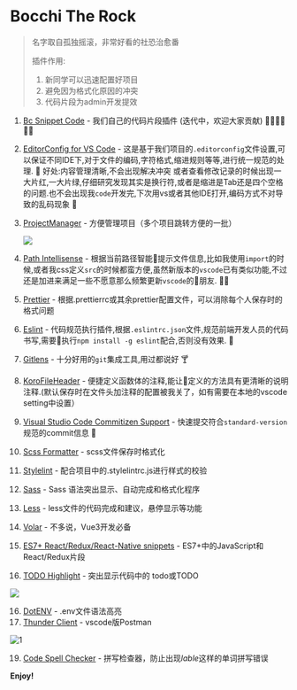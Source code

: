 # Bocchi The Rock

> 名字取自孤独摇滚，非常好看的社恐治愈番
> 
> 插件作用:
> 1. 新同学可以迅速配置好项目
> 2. 避免因为格式化原因的冲突
> 3. 代码片段为admin开发提效

1. [Bc Snippet Code](https://marketplace.visualstudio.com/items?itemName=jianmofeng.bc-snippet-code)  - 我们自己的代码片段插件 (迭代中，欢迎大家贡献) 👏🏻👏🏻👏🏻

2. [EditorConfig for VS Code](https://marketplace.visualstudio.com/items?itemName=EditorConfig.EditorConfig) - 这是基于我们项目的`.editorconfig`文件设置,可以保证不同IDE下,对于文件的编码,字符格式,缩进规则等等,进行统一规范的处理. 🔖 好处:内容管理清晰,不会出现解决冲突 或者查看修改记录的时候出现一大片红,一大片绿,仔细研究发现其实是换行符,或者是缩进是Tab还是四个空格的问题.也不会出现我`code`开发完,下次用vs或者其他IDE打开,编码方式不对导致的乱码现象 🎯

3. [ProjectManager](https://marketplace.visualstudio.com/items?itemName=alefragnani.project-manager)  - 方便管理项目（多个项目跳转方便的一批）

   ![](https://raw.githubusercontent.com/alefragnani/vscode-project-manager/61579bc1f6ceb0c9f6232f7c77b248c19bf98dc5/images/vscode-project-manager-side-bar-tags.gif)

4. [Path Intellisense](https://marketplace.visualstudio.com/items?itemName=christian-kohler.path-intellisense)  -  根据当前路径智能提示文件信息,比如我使用`import`的时候,或者我css定义`src`的时候都蛮方便,虽然新版本的`vscode`已有类似功能,不过还是加进来满足一些不愿意那么频繁更新`vscode`的朋友. 🚴🏻

5. [Prettier](https://marketplace.visualstudio.com/items?itemName=esbenp.prettier-vscode)  - 根据.prettierrc或其余prettier配置文件，可以消除每个人保存时的格式问题

6. [Eslint](https://marketplace.visualstudio.com/items?itemName=dbaeumer.vscode-eslint) - 代码规范执行插件,根据`.eslintrc.json`文件,规范前端开发人员的代码书写,需要执行`npm install -g eslint`配合,否则没有效果. 🍵

7. [Gitlens](https://marketplace.visualstudio.com/items?itemName=eamodio.gitlens) - 十分好用的`git`集成工具,用过都说好 🍸

8.  [KoroFileHeader](https://marketplace.visualstudio.com/items?itemName=OBKoro1.korofileheader) - 便捷定义函数体的注释,能让定义的方法具有更清晰的说明注释.(默认保存时在文件头加注释的配置被我关了，如有需要在本地的vscode setting中设置）

9.  [Visual Studio Code Commitizen Support](https://marketplace.visualstudio.com/items?itemName=KnisterPeter.vscode-commitizen) - 快速提交符合`standard-version`规范的commit信息 🍻

10. [Scss Formatter](https://marketplace.visualstudio.com/items?itemName=sibiraj-s.vscode-scss-formatter)  - scss文件保存时格式化

11. [Stylelint](https://marketplace.visualstudio.com/items?itemName=stylelint.vscode-stylelint) -  配合项目中的.stylelintrc.js进行样式的校验

12. [Sass](https://marketplace.visualstudio.com/items?itemName=Syler.sass-indented)  - Sass 语法突出显示、自动完成和格式化程序

13. [Less](https://marketplace.visualstudio.com/items?itemName=mrmlnc.vscode-less)  - less文件的代码完成和建议，悬停显示等功能

14. [Volar](https://marketplace.visualstudio.com/items?itemName=Vue.volar)  - 不多说，Vue3开发必备

15. [ES7+ React/Redux/React-Native snippets](https://marketplace.visualstudio.com/items?itemName=dsznajder.es7-react-js-snippets)  - ES7+中的JavaScript和React/Redux片段

16. [TODO Highlight](https://marketplace.visualstudio.com/items?itemName=wayou.vscode-todo-highlight)  - 突出显示代码中的 todo或TODO

![](https://raw.githubusercontent.com/wayou/vscode-todo-highlight/master/assets/material-night.png)

16. [DotENV](https://marketplace.visualstudio.com/items?itemName=mikestead.dotenv)  - .env文件语法高亮
18. [Thunder Client](https://marketplace.visualstudio.com/items?itemName=rangav.vscode-thunder-client)  - vscode版Postman

![1](https://raw.githubusercontent.com/rangav/thunder-client-support/master/images/thunder-client-v2.png)

19. [Code Spell Checker](https://marketplace.visualstudio.com/items?itemName=streetsidesoftware.code-spell-checker)  - 拼写检查器，防止出现*lable*这样的单词拼写错误

**Enjoy!**

